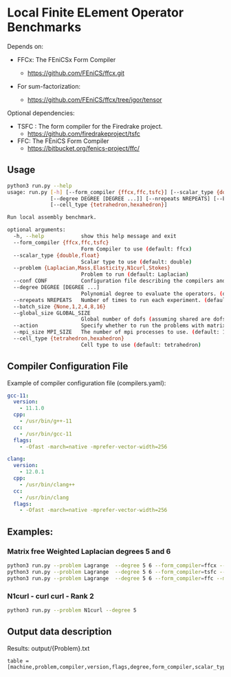 # Local Finite ELement Operator Benchmarks

Depends on:
- FFCx: The FEniCSx Form Compiler
  -  https://github.com/FEniCS/ffcx.git
  
- For sum-factorization:
  - https://github.com/FEniCS/ffcx/tree/igor/tensor

Optional dependencies:
- TSFC : The form compiler for the Firedrake project.
  - https://github.com/firedrakeproject/tsfc
- FFC: The FEniCS Form Compiler
  - https://bitbucket.org/fenics-project/ffc/

## Usage
```bash
python3 run.py --help
usage: run.py [-h] [--form_compiler {ffcx,ffc,tsfc}] [--scalar_type {double,float}] [--problem {Laplacian,Mass,Elasticity,N1curl,Stokes}] [--conf CONF]
              [--degree DEGREE [DEGREE ...]] [--nrepeats NREPEATS] [--batch_size {None,1,2,4,8,16}] [--global_size GLOBAL_SIZE] [--action] [--mpi_size MPI_SIZE]
              [--cell_type {tetrahedron,hexahedron}]

Run local assembly benchmark.

optional arguments:
  -h, --help            show this help message and exit
  --form_compiler {ffcx,ffc,tsfc}
                        Form Compiler to use (default: ffcx)
  --scalar_type {double,float}
                        Scalar type to use (default: double)
  --problem {Laplacian,Mass,Elasticity,N1curl,Stokes}
                        Problem to run (default: Laplacian)
  --conf CONF           Configuration file describing the compilers and flags. (default: compilers.yaml)
  --degree DEGREE [DEGREE ...]
                        Polynomial degree to evaluate the operators. (default: range(1, 4))
  --nrepeats NREPEATS   Number of times to run each experiment. (default: 3)
  --batch_size {None,1,2,4,8,16}
  --global_size GLOBAL_SIZE
                        Global number of dofs (assuming shared are dofs are duplicated). (default: 1000000.0)
  --action              Specify whether to run the problems with matrix free approach. (default: False)
  --mpi_size MPI_SIZE   The number of mpi processes to use. (default: 1)
  --cell_type {tetrahedron,hexahedron}
                        Cell type to use (default: tetrahedron)

```

## Compiler Configuration File
Example of compiler configuration file (compilers.yaml):
```yaml
gcc-11:
  version:
    - 11.1.0
  cpp:
    - /usr/bin/g++-11
  cc:
    - /usr/bin/gcc-11
  flags:
    - -Ofast -march=native -mprefer-vector-width=256

clang:
  version:
    - 12.0.1
  cpp:
    - /usr/bin/clang++
  cc:
    - /usr/bin/clang
  flags:
    - -Ofast -march=native -mprefer-vector-width=256
```

## Examples:
### Matrix free Weighted Laplacian degrees 5 and 6
```bash
python3 run.py --problem Lagrange  --degree 5 6 --form_compiler=ffcx --matrix_free
python3 run.py --problem Lagrange  --degree 5 6 --form_compiler=tsfc --matrix_free
python3 run.py --problem Lagrange  --degree 5 6 --form_compiler=ffc --matrix_free
```
### N1curl - curl curl - Rank 2
```bash
python3 run.py --problem N1curl --degree 5
```

## Output data description

Results:
output/{Problem}.txt

```
table = [machine,problem,compiler,version,flags,degree,form_compiler,scalar_type,batch_size,form_rank,cell_type,num_cells,time]
```
